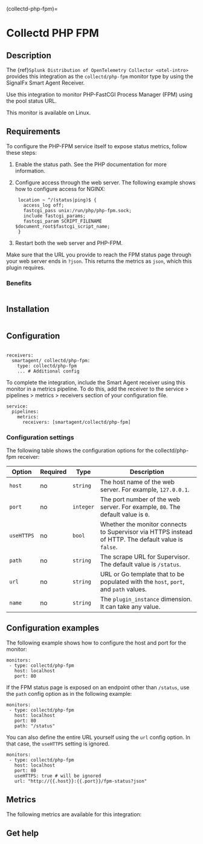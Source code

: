(collectd-php-fpm)=

# Collectd PHP FPM
<meta name="Description" content="Use this Splunk Observability Cloud integration for the Collectd PHP-FastCGI Process Manager FPM monitor. See benefits, install, configuration, and metrics">

## Description

The {ref}`Splunk Distribution of OpenTelemetry Collector <otel-intro>` provides this integration as the `collectd/php-fpm` monitor type by using the SignalFx Smart Agent Receiver.

Use this integration to monitor PHP-FastCGI Process Manager (FPM) using the pool status URL.

This monitor is available on Linux.

## Requirements

To configure the PHP-FPM service itself to expose status metrics, follow these steps:

1. Enable the status path. See the PHP documentation for more information.
2. Configure access through the web server. The following example shows how to configure access for NGINX:

   ```
    location ~ ^/(status|ping)$ {
      access_log off;
      fastcgi_pass unix:/run/php/php-fpm.sock;
      include fastcgi_params;
      fastcgi_param SCRIPT_FILENAME $document_root$fastcgi_script_name;
    }
   ```
3. Restart both the web server and PHP-FPM.

Make sure that the URL you provide to reach the FPM status page through your web server ends in `?json`. This returns the 
metrics as `json`, which this plugin requires.

### Benefits

```{include} /_includes/benefits.md
```

## Installation

```{include} /_includes/collector-installation-linux.md
```

## Configuration

```{include} /_includes/configuration.md
```

```
receivers:
  smartagent/ collectd/php-fpm:
    type: collectd/php-fpm
    ... # Additional config
```

To complete the integration, include the Smart Agent receiver using this monitor in a metrics pipeline. To do this, add the receiver to the service > pipelines > metrics > receivers section of your configuration file.

```
service:
  pipelines:
    metrics:
      receivers: [smartagent/collectd/php-fpm]
```

### Configuration settings

The following table shows the configuration options for the collectd/php-fpm receiver:

| Option | Required | Type | Description |
| --- | --- | --- | --- |
| `host` | no | `string` | The host name of the web server. For example, `127.0.0.1`. |
| `port` | no | `integer` | The port number of the web server. For example, `80`. The default value is `0`. |
| `useHTTPS` | no | `bool` | Whether the monitor connects to Supervisor via HTTPS instead of HTTP. The default value is `false`. |
| `path` | no | `string` | The scrape URL for Supervisor. The default value is `/status`. |
| `url` | no | `string` | URL or Go template that to be populated with the `host`, `port`, and `path` values. |
| `name` | no | `string` | The `plugin_instance` dimension. It can take any value. |


## Configuration examples

The following example shows how to configure the host and port for the monitor:

```
monitors:
 - type: collectd/php-fpm
   host: localhost
   port: 80
```

If the FPM status page is exposed on an endpoint other than `/status`, use the `path` config option as in the following example:

```
monitors:
 - type: collectd/php-fpm
   host: localhost
   port: 80
   path: "/status"
```

You can also define the entire URL yourself using the `url` config option. In that case, the `useHTTPS` setting is ignored.

```
monitors:
 - type: collectd/php-fpm
   host: localhost
   port: 80
   useHTTPS: true # will be ignored
   url: "http://{{.host}}:{{.port}}/fpm-status?json"
```

## Metrics

The following metrics are available for this integration:

<div class="metrics-yaml" url="https://raw.githubusercontent.com/signalfx/signalfx-agent/main/pkg/monitors/collectd/php/metadata.yaml"></div>

## Get help

```{include} /_includes/troubleshooting.md
```


